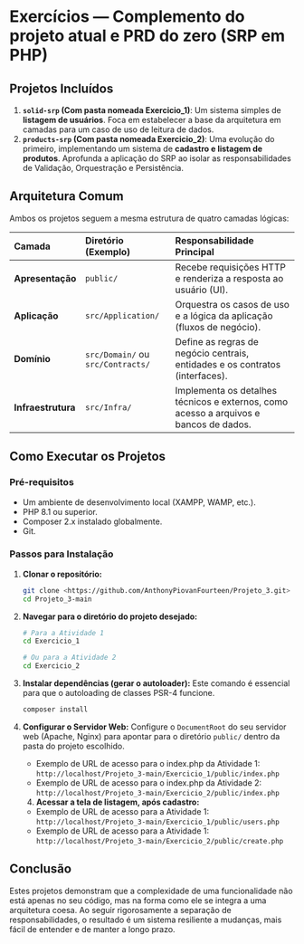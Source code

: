 # Exercícios — Complemento do projeto atual e PRD do zero (SRP em PHP) 

## Projetos Incluídos

1.  **`solid-srp` (Com pasta nomeada Exercicio_1)**: Um sistema simples de **listagem de usuários**. Foca em estabelecer a base da arquitetura em camadas para um caso de uso de leitura de dados.
2.  **`products-srp` (Com pasta nomeada Exercicio_2)**: Uma evolução do primeiro, implementando um sistema de **cadastro e listagem de produtos**. Aprofunda a aplicação do SRP ao isolar as responsabilidades de Validação, Orquestração e Persistência.

## Arquitetura Comum

Ambos os projetos seguem a mesma estrutura de quatro camadas lógicas:

| Camada | Diretório (Exemplo) | Responsabilidade Principal |
| :--- | :--- | :--- |
| **Apresentação** | `public/` | Recebe requisições HTTP e renderiza a resposta ao usuário (UI). |
| **Aplicação** | `src/Application/` | Orquestra os casos de uso e a lógica da aplicação (fluxos de negócio). |
| **Domínio** | `src/Domain/` ou `src/Contracts/` | Define as regras de negócio centrais, entidades e os contratos (interfaces). |
| **Infraestrutura**| `src/Infra/` | Implementa os detalhes técnicos e externos, como acesso a arquivos e bancos de dados. |

## Como Executar os Projetos

### Pré-requisitos
* Um ambiente de desenvolvimento local (XAMPP, WAMP, etc.).
* PHP 8.1 ou superior.
* Composer 2.x instalado globalmente.
* Git.

### Passos para Instalação

1.  **Clonar o repositório:**
    ```bash
    git clone <https://github.com/AnthonyPiovanFourteen/Projeto_3.git>
    cd Projeto_3-main
    ```

2.  **Navegar para o diretório do projeto desejado:**
    ```bash
    # Para a Atividade 1
    cd Exercicio_1

    # Ou para a Atividade 2
    cd Exercicio_2
    ```

3.  **Instalar dependências (gerar o autoloader):**
    Este comando é essencial para que o autoloading de classes PSR-4 funcione.
    ```bash
    composer install
    ```

4.  **Configurar o Servidor Web:**
    Configure o `DocumentRoot` do seu servidor web (Apache, Nginx) para apontar para o diretório `public/` dentro da pasta do projeto escolhido.
    * Exemplo de URL de acesso para o index.php da Atividade 1: `http://localhost/Projeto_3-main/Exercicio_1/public/index.php`
    * Exemplo de URL de acesso para o index.php da Atividade 2: `http://localhost/Projeto_3-main/Exercicio_2/public/index.php`

    4.  **Acessar a tela de listagem, após cadastro:**
    * Exemplo de URL de acesso para a Atividade 1: `http://localhost/Projeto_3-main/Exercicio_1/public/users.php`
    * Exemplo de URL de acesso para a Atividade 1: `http://localhost/Projeto_3-main/Exercicio_2/public/create.php`

## Conclusão

Estes projetos demonstram que a complexidade de uma funcionalidade não está apenas no seu código, mas na forma como ele se integra a uma arquitetura coesa. Ao seguir rigorosamente a separação de responsabilidades, o resultado é um sistema resiliente a mudanças, mais fácil de entender e de manter a longo prazo.

